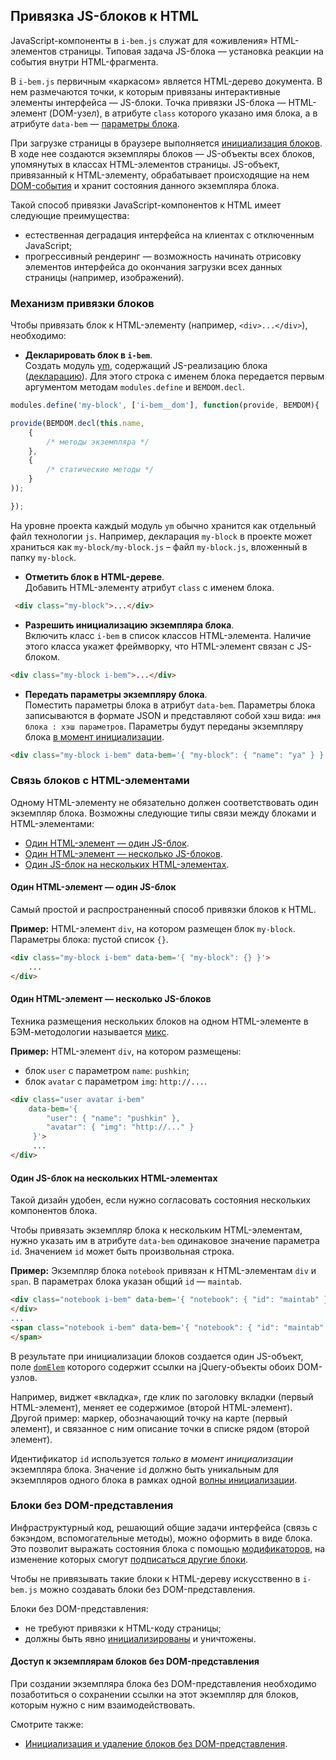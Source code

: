 <a name="html"></a>
## Привязка JS-блоков к HTML

JavaScript-компоненты в `i-bem.js` служат для «оживления» HTML-элементов
страницы. Типовая задача JS-блока — установка реакции на события внутри HTML-фрагмента.

В `i-bem.js` первичным «каркасом» является HTML-дерево документа. В нем размечаются точки, к которым привязаны интерактивные элементы интерфейса — JS-блоки.
Точка привязки JS-блока — HTML-элемент (DOM-узел), в атрибуте `class` которого
указано имя блока, а в атрибуте `data-bem` — [параметры блока][params].

При загрузке страницы в браузере выполняется [инициализация блоков][init]. В ходе нее создаются экземпляры блоков — JS-объекты всех блоков, упомянутых в классах HTML-элементов страницы. JS-объект, привязанный к HTML-элементу,
обрабатывает происходящие на нем [DOM-события](i-bem-js-events.ru.md#dom-events) и хранит состояния данного экземпляра блока.

Такой способ привязки JavaScript-компонентов к HTML имеет следующие преимущества:

* естественная деградация интерфейса на клиентах с отключенным JavaScript;
* прогрессивный рендеринг — возможность начинать отрисовку элементов интерфейса до окончания загрузки всех данных страницы (например, изображений).

<a name="html-syntax"></a>
### Механизм привязки блоков

Чтобы привязать блок к HTML-элементу (например, `<div>...</div>`), необходимо:

* **Декларировать блок в `i-bem`**.<br/>
Cоздать модуль [ym][ym], содержащий JS-реализацию блока ([декларацию][decl]). Для этого строка с именем блока передается первым аргументом методам `modules.define` и `BEMDOM.decl`.

```js
modules.define('my-block', ['i-bem__dom'], function(provide, BEMDOM){

provide(BEMDOM.decl(this.name,
    {
        /* методы экземпляра */
    },
    {
        /* статические методы */
    }
));

});
```

На уровне проекта каждый модуль `ym` обычно хранится как отдельный файл технологии `js`. Например, декларация `my-block` в проекте может храниться как `my-block/my-block.js` – файл `my-block.js`, вложенный в папку `my-block`.

* **Отметить блок в HTML-дереве**.<br/>
Добавить HTML-элементу атрибут `class` с именем блока.

```html
 <div class="my-block">...</div>
```


* **Разрешить инициализацию экземпляра блока**.<br/>
Включить класс `i-bem` в список классов HTML-элемента. Наличие этого класса укажет фреймворку, что HTML-элемент связан с JS-блоком.

```html
<div class="my-block i-bem">...</div>
```
 

* **Передать параметры экземпляру блока**.<br/>
Поместить параметры блока в атрибут `data-bem`. Параметры блока записываются в формате JSON и представляют собой хэш вида: `имя блока : хэш параметров`. Параметры будут переданы экземпляру блока [в момент инициализации][init].

```html
<div class="my-block i-bem" data-bem='{ "my-block": { "name": "ya" } }'>...</div>
```


<a name="html-conection"></a>
### Связь блоков с HTML-элементами

Одному HTML-элементу не обязательно должен соответствовать один экземпляр блока. Возможны следующие типы связи между блоками и HTML-элементами:

* [Один HTML-элемент — один JS-блок](#html-simple).
* [Один HTML-элемент — несколько JS-блоков](#html-mixes).
* [Один JS-блок на нескольких HTML-элементах](#distrib-block).

<a name="html-simple"></a>
#### Один HTML-элемент — один JS-блок

Самый простой и распространенный способ привязки блоков к HTML.

**Пример:** HTML-элемент `div`, на котором размещен блок `my-block`.
Параметры блока: пустой список `{}`.

```html
<div class="my-block i-bem" data-bem='{ "my-block": {} }'>
    ...
</div>
```


<a name="html-mixes"></a>
#### Один HTML-элемент — несколько JS-блоков

Техника размещения нескольких блоков на одном HTML-элементе в БЭМ-методологии называется [микс](i-bem-js-decl.ru.md#inher-mixins).

**Пример:** HTML-элемент `div`, на котором размещены:

* блок `user` с параметром `name`: `pushkin`;
* блок `avatar` с параметром `img`: `http://...`.

```html
<div class="user avatar i-bem"
    data-bem='{
        "user": { "name": "pushkin" },
        "avatar": { "img": "http://..." }
     }'>
     ...
</div>
```


<a name="distrib-block"></a>
#### Один JS-блок на нескольких HTML-элементах

Такой дизайн удобен, если нужно согласовать состояния нескольких компонентов блока. 

Чтобы привязать экземпляр блока к нескольким HTML-элементам, нужно указать им в атрибуте `data-bem` одинаковое значение параметра `id`. Значением `id` может быть произвольная строка.

**Пример:** Экземпляр блока `notebook` привязан к HTML-элементам `div` и `span`.
В параметрах блока указан общий `id` — `maintab`.

```html
<div class="notebook i-bem" data-bem='{ "notebook": { "id": "maintab" }}'>
</div>
...
<span class="notebook i-bem" data-bem='{ "notebook": { "id": "maintab" }}'>
</span>
```


В результате при инициализации блоков создается один JS-объект, поле [`domElem`][dom] которого содержит ссылки на jQuery-объекты обоих DOM-узлов.

Например, виджет «вкладка», где клик по заголовку вкладки (первый HTML-элемент), меняет ее содержимое (второй HTML-элемент).
Другой пример: маркер, обозначающий точку на карте (первый элемент), и связанное с ним описание точки в списке рядом (второй элемент).

Идентификатор `id` используется *только в момент инициализации* экземпляра блока. Значение `id` должно быть уникальным для экземпляров одного блока в рамках одной [волны инициализации](i-bem-js-init.ru.md#init-wave).

<a name="i-blocks"></a>
### Блоки без DOM-представления

Инфраструктурный код, решающий общие задачи интерфейса (связь с бэкэндом, вспомогательные методы), можно оформить в виде блока. Это позволит выражать состояния блока с помощью [модификаторов][states], на изменение которых смогут [подписаться другие блоки](i-bem-js-states.ru.md#mods-api-trigger).

Чтобы не привязывать такие блоки к HTML-дереву искусственно в `i-bem.js` можно создавать блоки без DOM-представления.

Блоки без DOM-представления:

 * не требуют привязки к HTML-коду страницы;
 * должны быть явно [инициализированы](i-bem-js-init.ru.md#init-bem) и уничтожены.

<a name="api-nodom"></a>
#### Доступ к экземплярам блоков без DOM-представления

При создании экземпляра блока без DOM-представления необходимо позаботиться о сохранении ссылки на этот экземпляр для блоков, которым нужно с ним взаимодействовать.

Смотрите также:
* [Инициализация и удаление блоков без DOM-представления](i-bem-js-init.ru.md#init-bem).


[ym]: https://github.com/ymaps/modules

[i-bem]: https://ru.bem.info/libs/bem-core/current/desktop/i-bem/jsdoc/

[i-bem__dom]: https://ru.bem.info/libs/bem-core/current/desktop/i-bem/jsdoc/

[decl]: ./i-bem-js-decl.ru.md

[states]: ./i-bem-js-states.ru.md

[params]: ./i-bem-js-params.ru.md

[init]: ./i-bem-js-init.ru.md

[dom]: ./i-bem-js-dom.ru.md

[init-live]: ./i-bem-js-init.ru.md#init-live
